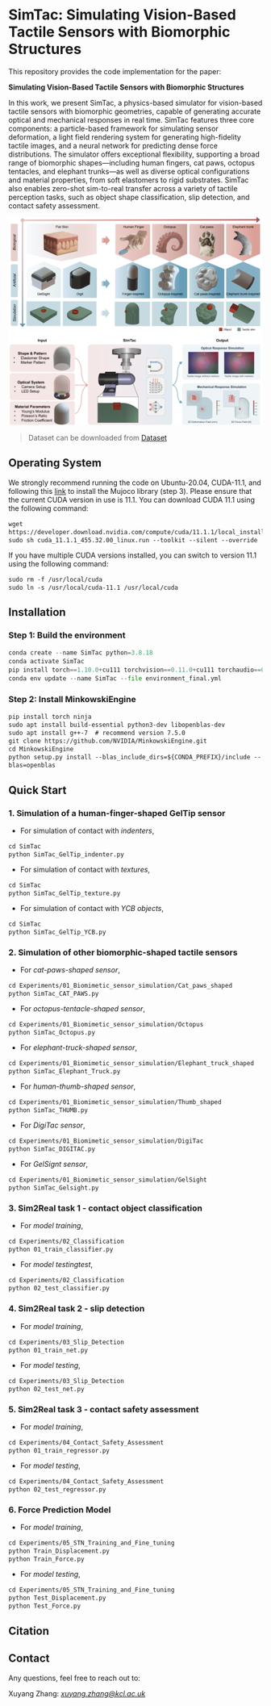 # SimTac: Simulating Vision-Based Tactile Sensors with Biomorphic Structures

This repository provides the code implementation for the paper:

**Simulating Vision-Based Tactile Sensors with Biomorphic Structures**

In this work, we present SimTac, a physics-based simulator for vision-based tactile sensors with biomorphic geometries, capable of generating accurate optical and mechanical responses in real time. SimTac features three core components: a particle-based framework for simulating sensor deformation, a light field rendering system for generating high-fidelity tactile images, and a neural network for predicting dense force distributions. The simulator offers exceptional flexibility, supporting a broad range of biomorphic shapes—including human fingers, cat paws, octopus tentacles, and elephant trunks—as well as diverse optical configurations and material properties, from soft elastomers to rigid substrates. SimTac also enables zero-shot sim-to-real transfer across a variety of tactile perception tasks, such as object shape classification, slip detection, and contact safety assessment. 

<p align="center">
    <img src="Cover.png" width="700" />
</p>

> Dataset can be downloaded from [Dataset]()

## Operating System
We strongly recommend running the code on Ubuntu-20.04, CUDA-11.1, and following this [link](https://gist.github.com/saratrajput/60b1310fe9d9df664f9983b38b50d5da) to install the Mujoco library (step 3). 
Please ensure that the current CUDA version in use is 11.1. You can download CUDA 11.1 using the following command:
```
wget https://developer.download.nvidia.com/compute/cuda/11.1.1/local_installers/cuda_11.1.1_455.32.00_linux.run
sudo sh cuda_11.1.1_455.32.00_linux.run --toolkit --silent --override
```
If you have multiple CUDA versions installed, you can switch to version 11.1 using the following command:
```
sudo rm -f /usr/local/cuda
sudo ln -s /usr/local/cuda-11.1 /usr/local/cuda
```

## Installation
### Step 1: Build the environment
```python
conda create --name SimTac python=3.8.18
conda activate SimTac
pip install torch==1.10.0+cu111 torchvision==0.11.0+cu111 torchaudio==0.10.0 -f https://download.pytorch.org/whl/torch_stable.html
conda env update --name SimTac --file environment_final.yml
```
### Step 2: Install MinkowskiEngine
```
pip install torch ninja
sudo apt install build-essential python3-dev libopenblas-dev
sudo apt install g++-7  # recommend version 7.5.0
git clone https://github.com/NVIDIA/MinkowskiEngine.git
cd MinkowskiEngine
python setup.py install --blas_include_dirs=${CONDA_PREFIX}/include --blas=openblas
```

## Quick Start
### 1. Simulation of a human-finger-shaped GelTip sensor 
- For simulation of contact with *indenters*,
```
cd SimTac
python SimTac_GelTip_indenter.py
```
- For simulation of contact with *textures*,
```
cd SimTac
python SimTac_GelTip_texture.py
```
- For simulation of contact with *YCB objects*,
```
cd SimTac
python SimTac_GelTip_YCB.py
```

### 2. Simulation of other biomorphic-shaped tactile sensors
- For *cat-paws-shaped sensor*,
```
cd Experiments/01_Biomimetic_sensor_simulation/Cat_paws_shaped
python SimTac_CAT_PAWS.py
```
- For *octopus-tentacle-shaped sensor*,
```
cd Experiments/01_Biomimetic_sensor_simulation/Octopus
python SimTac_Octopus.py
```
- For *elephant-truck-shaped sensor*,
```
cd Experiments/01_Biomimetic_sensor_simulation/Elephant_truck_shaped
python SimTac_Elephant_Truck.py
```
- For *human-thumb-shaped sensor*,
```
cd Experiments/01_Biomimetic_sensor_simulation/Thumb_shaped
python SimTac_THUMB.py
```
- For *DigiTac sensor*,
```
cd Experiments/01_Biomimetic_sensor_simulation/DigiTac
python SimTac_DIGITAC.py
```

- For *GelSignt sensor*,
```
cd Experiments/01_Biomimetic_sensor_simulation/GelSight
python SimTac_Gelsight.py
```
### 3. Sim2Real task 1 - contact object classification
- For *model training*,
```
cd Experiments/02_Classification
python 01_train_classifier.py 
```
- For *model testingtest*,
```
cd Experiments/02_Classification
python 02_test_classifier.py 
```

### 4. Sim2Real task 2 - slip detection
- For *model training*,
```
cd Experiments/03_Slip_Detection
python 01_train_net.py 
```

- For *model testing*,
```
cd Experiments/03_Slip_Detection
python 02_test_net.py 
```

### 5. Sim2Real task 3 - contact safety assessment
- For *model training*,
```
cd Experiments/04_Contact_Safety_Assessment
python 01_train_regressor.py 
```

- For *model testing*,
```
cd Experiments/04_Contact_Safety_Assessment
python 02_test_regressor.py 
```

### 6. Force Prediction Model
- For *model training*,
```
cd Experiments/05_STN_Training_and_Fine_tuning
python Train_Displacement.py 
python Train_Force.py 
```

- For *model testing*,
```
cd Experiments/05_STN_Training_and_Fine_tuning 
python Test_Displacement.py
python Test_Force.py 
```

## Citation

## Contact

Any questions, feel free to reach out to:

Xuyang Zhang: *xuyang.zhang@kcl.ac.uk*

